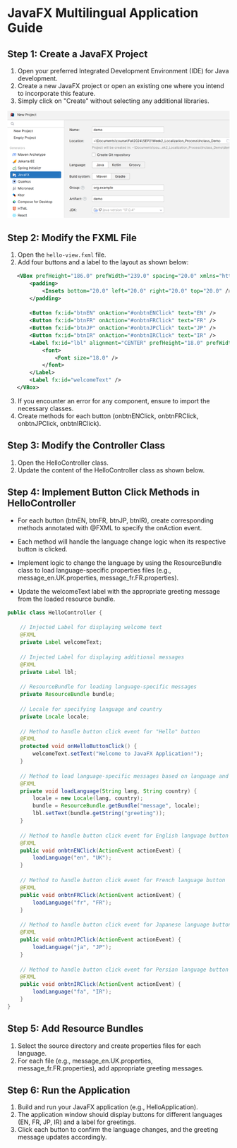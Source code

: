 
# JavaFX Multilingual Application Guide

## Step 1: Create a JavaFX Project
1. Open your preferred Integrated Development Environment (IDE) for Java development.
2. Create a new JavaFX project or open an existing one where you intend to incorporate this feature.
3. Simply click on "Create" without selecting any additional libraries.

![New Project](/Images/jfx1.png)

## Step 2: Modify the FXML File
1. Open the `hello-view.fxml` file.
2. Add four buttons and a label to the layout as shown below:

```xml
   <VBox prefHeight="186.0" prefWidth="239.0" spacing="20.0" xmlns="http://javafx.com/javafx/21" xmlns:fx="http://javafx.com/fxml/1" fx:controller="org.example.demo2.HelloController">
       <padding>
           <Insets bottom="20.0" left="20.0" right="20.0" top="20.0" />
       </padding>
       
       <Button fx:id="btnEN" onAction="#onbtnENClick" text="EN" />
       <Button fx:id="btnFR" onAction="#onbtnFRClick" text="FR" />
       <Button fx:id="btnJP" onAction="#onbtnJPClick" text="JP" />
       <Button fx:id="btnIR" onAction="#onbtnIRClick" text="IR" />
       <Label fx:id="lbl" alignment="CENTER" prefHeight="18.0" prefWidth="210.0" text="  ? ">
           <font>
               <Font size="18.0" />
           </font>
       </Label>
       <Label fx:id="welcomeText" />
   </VBox>
```
3. If you encounter an error for any component, ensure to import the necessary classes.
4. Create methods for each button (onbtnENClick, onbtnFRClick, onbtnJPClick, onbtnIRClick).

## Step 3: Modify the Controller Class
1. Open the HelloController class.
2. Update the content of the HelloController class as shown below.

## Step 4: Implement Button Click Methods in HelloController
- For each button (btnEN, btnFR, btnJP, btnIR), create corresponding methods annotated with @FXML to specify the onAction event.

- Each method will handle the language change logic when its respective button is clicked.

- Implement logic to change the language by using the ResourceBundle class to load language-specific properties files (e.g., message_en.UK.properties, message_fr.FR.properties).

- Update the welcomeText label with the appropriate greeting message from the loaded resource bundle.

```java
public class HelloController {

    // Injected Label for displaying welcome text
    @FXML
    private Label welcomeText;

    // Injected Label for displaying additional messages
    @FXML
    private Label lbl;

    // ResourceBundle for loading language-specific messages
    private ResourceBundle bundle;

    // Locale for specifying language and country
    private Locale locale;

    // Method to handle button click event for "Hello" button
    @FXML
    protected void onHelloButtonClick() {
        welcomeText.setText("Welcome to JavaFX Application!");
    }

    // Method to load language-specific messages based on language and country
    @FXML
    private void loadLanguage(String lang, String country) {
        locale = new Locale(lang, country);
        bundle = ResourceBundle.getBundle("message", locale);
        lbl.setText(bundle.getString("greeting"));
    }

    // Method to handle button click event for English language button
    @FXML
    public void onbtnENClick(ActionEvent actionEvent) {
        loadLanguage("en", "UK");
    }

    // Method to handle button click event for French language button
    @FXML
    public void onbtnFRClick(ActionEvent actionEvent) {
        loadLanguage("fr", "FR");
    }

    // Method to handle button click event for Japanese language button
    @FXML
    public void onbtnJPClick(ActionEvent actionEvent) {
        loadLanguage("ja", "JP");
    }

    // Method to handle button click event for Persian language button
    @FXML
    public void onbtnIRClick(ActionEvent actionEvent) {
        loadLanguage("fa", "IR");
    }
}


```
## Step 5: Add Resource Bundles
1. Select the source directory and create properties files for each language.
2. For each file (e.g., message_en.UK.properties, message_fr.FR.properties), add appropriate greeting messages.

## Step 6: Run the Application
1. Build and run your JavaFX application (e.g., HelloApplication).
2. The application window should display buttons for different languages (EN, FR, JP, IR) and a label for greetings.
3. Click each button to confirm the language changes, and the greeting message updates accordingly.
